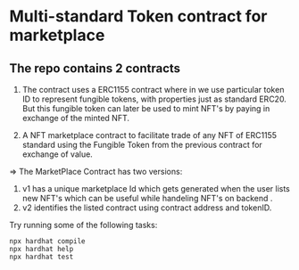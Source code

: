 # Multi-standard Token contract for marketplace

## The repo contains 2 contracts
1. The contract uses a ERC1155 contract where in we use particular token ID  to represent fungible tokens, with properties just as standard ERC20.
But this fungible token can later be used to mint NFT's by paying in exchange of the minted NFT.

2. A NFT marketplace contract to facilitate trade of any NFT of ERC1155 standard using the Fungible Token from the previous contract for exchange of value.

 => The MarketPlace Contract has two versions: 

 1. v1 has a unique marketplace Id which gets generated when the user lists new NFT's which can be useful while handeling NFT's on backend .
 2. v2 identifies the listed contract using contract address and tokenID. 

Try running some of the following tasks:

```shell
npx hardhat compile
npx hardhat help
npx hardhat test
```
